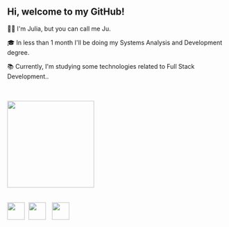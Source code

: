 <br>
<h2 align="left">Hi, welcome to my GitHub!</h2>
<p align="left">👩🏻 I'm Julia, but you can call me Ju.</p>
<p align="left">🎓 In less than 1 month I'll be doing my Systems Analysis and Development degree.</p>
<p align="left">📚 Currently, I'm studying some technologies related to Full Stack Development..</p>
<br>
<br>

<div align="left">
<img height="200cm" src="https://github-readme-stats.vercel.app/api?username=hijuliacs&show_icons=true&theme=ocean_dark">
</div>
<br>
<br>

<div align="left">
<img height="40cm" src="https://cdn.jsdelivr.net/gh/devicons/devicon/icons/html5/html5-original.svg"> <img height="40cm" hspace="5" src="https://cdn.jsdelivr.net/gh/devicons/devicon/icons/css3/css3-original.svg"> <img height="40cm" hspace="5" src="https://cdn.jsdelivr.net/gh/devicons/devicon/icons/javascript/javascript-original.svg">
</div>
